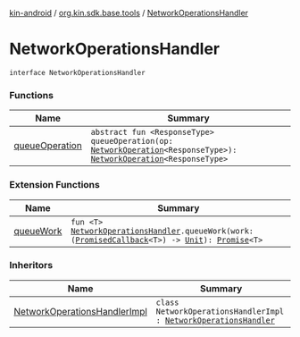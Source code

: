 [kin-android](../../index.md) / [org.kin.sdk.base.tools](../index.md) / [NetworkOperationsHandler](./index.md)

# NetworkOperationsHandler

`interface NetworkOperationsHandler`

### Functions

| Name | Summary |
|---|---|
| [queueOperation](queue-operation.md) | `abstract fun <ResponseType> queueOperation(op: `[`NetworkOperation`](../-network-operation/index.md)`<ResponseType>): `[`NetworkOperation`](../-network-operation/index.md)`<ResponseType>` |

### Extension Functions

| Name | Summary |
|---|---|
| [queueWork](../queue-work.md) | `fun <T> `[`NetworkOperationsHandler`](./index.md)`.queueWork(work: (`[`PromisedCallback`](../-promised-callback/index.md)`<T>) -> `[`Unit`](https://kotlinlang.org/api/latest/jvm/stdlib/kotlin/-unit/index.html)`): `[`Promise`](../-promise/index.md)`<T>` |

### Inheritors

| Name | Summary |
|---|---|
| [NetworkOperationsHandlerImpl](../-network-operations-handler-impl/index.md) | `class NetworkOperationsHandlerImpl : `[`NetworkOperationsHandler`](./index.md) |
